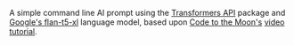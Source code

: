 A simple command line AI prompt using the [Transformers API](https://huggingface.co/docs/transformers/index) package and [Google's flan-t5-xl](https://huggingface.co/google/flan-t5-xl) language model, based upon [Code to the Moon's](https://github.com/Me163/) [video tutorial](https://youtu.be/tL1zltXuHO8).
